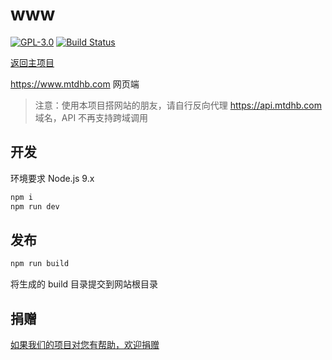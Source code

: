 # www

[![GPL-3.0](https://img.shields.io/badge/license-GPL--3.0-blue.svg)](LICENSE)
[![Build Status](https://travis-ci.org/mtdhb/www.svg?branch=master)](https://travis-ci.org/mtdhb/www)

[返回主项目](https://github.com/mtdhb/mtdhb)

https://www.mtdhb.com 网页端

> 注意：使用本项目搭网站的朋友，请自行反向代理 https://api.mtdhb.com 域名，API 不再支持跨域调用

## 开发

环境要求 Node.js 9.x

```bash
npm i
npm run dev
```

## 发布

```bash
npm run build
```

将生成的 build 目录提交到网站根目录

## 捐赠

[如果我们的项目对您有帮助，欢迎捐赠](https://github.com/mtdhb/donate)
